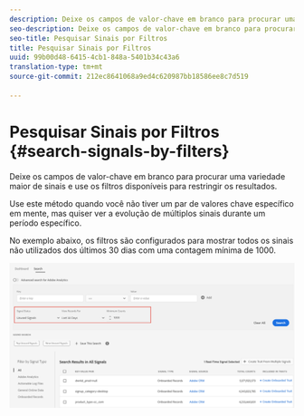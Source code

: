 ```yaml
---
description: Deixe os campos de valor-chave em branco para procurar uma variedade maior de sinais e use os filtros disponíveis para restringir os resultados.
seo-description: Deixe os campos de valor-chave em branco para procurar uma variedade maior de sinais e use os filtros disponíveis para restringir os resultados.
seo-title: Pesquisar Sinais por Filtros
title: Pesquisar Sinais por Filtros
uuid: 99b00d48-6415-4cb1-848a-5401b34c43a6
translation-type: tm+mt
source-git-commit: 212ec8641068a9ed4c620987bb18586ee8c7d519

---
```



# Pesquisar Sinais por Filtros {#search-signals-by-filters}

Deixe os campos de valor-chave em branco para procurar uma variedade maior de sinais e use os filtros disponíveis para restringir os resultados.

Use este método quando você não tiver um par de valores chave específico em mente, mas quiser ver a evolução de múltiplos sinais durante um período específico.

No exemplo abaixo, os filtros são configurados para mostrar todos os sinais não utilizados dos últimos 30 dias com uma contagem mínima de 1000.

![](assets/signals-search-filters.png)